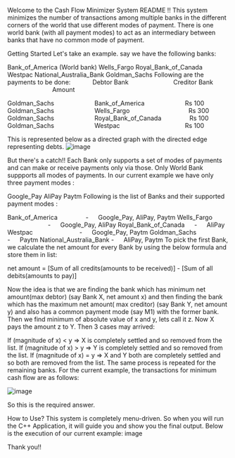
Welcome to the Cash Flow Minimizer System README !!
This system minimizes the number of transactions among multiple banks in the different corners of the world that use different modes of payment. There is one world bank (with all payment modes) to act as an intermediary between banks that have no common mode of payment.

Getting Started
Let's take an example. say we have the following banks:

Bank_of_America (World bank)
Wells_Fargo
Royal_Bank_of_Canada
Westpac
National_Australia_Bank
Goldman_Sachs
Following are the payments to be done:
    Debtor Bank         Creditor Bank         Amount

Goldman_Sachs        Bank_of_America           Rs 100
Goldman_Sachs        Wells_Fargo                Rs 300
Goldman_Sachs        Royal_Bank_of_Canada       Rs 100
Goldman_Sachs        Westpac                    Rs 100

This is represented below as a directed graph with the directed edge representing debts. 
![image](https://github.com/Dileesha8/Cost-Efficiency-Manager/assets/114459479/2ff531cb-f686-4e4a-99f6-36ab62de18d1)


But there's a catch!! Each Bank only supports a set of modes of payments and can make or receive payments only via those. Only World Bank suppports all modes of payments. In our current example we have only three payment modes :

Google_Pay
AliPay
Paytm
Following is the list of Banks and their supported payment modes :

Bank_of_America       -   Google_Pay, AliPay, Paytm
Wells_Fargo          -   Google_Pay, AliPay
Royal_Bank_of_Canada      -   AliPay
Westpac             -   Google_Pay, Paytm
Goldman_Sachs       -   Paytm
National_Australia_Bank       -   AliPay, Paytm
To pick the first Bank, we calculate the net amount for every Bank by using the below formula and store them in list:

net amount = [Sum of all credits(amounts to be received)] - [Sum of all debits(amounts to pay)]

Now the idea is that we are finding the bank which has minimum net amount(max debtor) (say Bank X, net amount x) and then finding the bank which has the maximum net amount( max creditor) (say Bank Y, net amount y) and also has a common payment mode (say M1) with the former bank. Then we find minimum of absolute value of x and y, lets call it z.
Now X pays the amount z to Y. Then 3 cases may arrived:

If (magnitude of x) < y => X is completely settled and so removed from the list.
If (magnitude of x) > y => Y is completely settled and so removed from the list.
If (magnitude of x) = y => X and Y both are completely settled and so both are removed from the list.
The same process is repeated for the remaining banks.
For the current example, the transactions for minimum cash flow are as follows:

![image](https://github.com/Dileesha8/Cost-Efficiency-Manager/assets/114459479/15cc354d-5796-4249-99e1-2900705e9782)


So this is the required answer.

How to Use?
This system is completely menu-driven. So when you will run the C++ Application, it will guide you and show you the final output.
Below is the execution of our current example: image

Thank you!!
